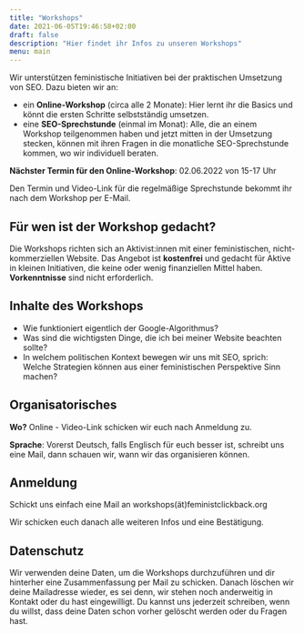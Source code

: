 ```yaml
---
title: "Workshops"
date: 2021-06-05T19:46:58+02:00
draft: false
description: "Hier findet ihr Infos zu unseren Workshops"
menu: main
---
```

Wir unterstützen feministische Initiativen bei der praktischen Umsetzung von SEO. Dazu bieten wir an: 

- ein **Online-Workshop** (circa alle 2 Monate): Hier lernt ihr die Basics und könnt die ersten Schritte selbstständig umsetzen. 
- eine **SEO-Sprechstunde** (einmal im Monat): Alle, die an einem Workshop teilgenommen haben und jetzt mitten in der Umsetzung stecken, können mit ihren Fragen in die monatliche SEO-Sprechstunde kommen, wo wir individuell beraten.

**Nächster Termin für den Online-Workshop**: 02.06.2022 von 15-17 Uhr

Den Termin und Video-Link für die regelmäßige Sprechstunde bekommt ihr nach dem Workshop per E-Mail.

## Für wen ist der Workshop gedacht?
Die Workshops richten sich an Aktivist:innen mit einer feministischen, nicht-kommerziellen Website. Das Angebot ist **kostenfrei** und gedacht für Aktive in kleinen Initiativen, die keine oder wenig finanziellen Mittel haben. **Vorkenntnisse** sind nicht erforderlich.

## Inhalte des Workshops
- Wie funktioniert eigentlich der Google-Algorithmus?
- Was sind die wichtigsten Dinge, die ich bei meiner Website beachten sollte?
- In welchem politischen Kontext bewegen wir uns mit SEO, sprich: Welche Strategien können aus einer feministischen Perspektive Sinn machen?

## Organisatorisches
**Wo?** Online - Video-Link schicken wir euch nach Anmeldung zu. 

**Sprache**: Vorerst Deutsch, falls Englisch für euch besser ist, schreibt uns eine Mail, dann schauen wir, wann wir das organisieren können.

## Anmeldung
Schickt uns einfach eine Mail an workshops(ät)feministclickback.org

Wir schicken euch danach alle weiteren Infos und eine Bestätigung.

## Datenschutz
Wir verwenden deine Daten, um die Workshops durchzuführen und dir hinterher eine Zusammenfassung per Mail zu schicken. Danach löschen wir deine Mailadresse wieder, es sei denn, wir stehen noch anderweitig in Kontakt oder du hast eingewilligt. Du kannst uns jederzeit schreiben, wenn du willst, dass deine Daten schon vorher gelöscht werden oder du Fragen hast. 